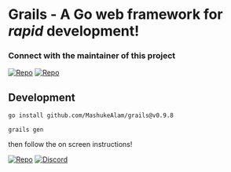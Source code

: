 # Grails - A Go web framework for *rapid* development!

### Connect with the maintainer of this project
[![Repo](https://img.shields.io/badge/telegram-link-cyan)](https://t.me/gograils)
[![Repo](https://img.shields.io/badge/discord-link-purple)](https://discord.com/invite/GJBbPUr3)



## Development
```bash
go install github.com/MashukeAlam/grails@v0.9.8
```
```azure
grails gen
```
then follow the on screen instructions!

[![Repo](https://img.shields.io/badge/repository-link-cyan)](https://github.com/gofiber/boilerplate)  [![Discord](https://img.shields.io/badge/discord-join%20channel-7289DA)](https://gofiber.io/discord)
